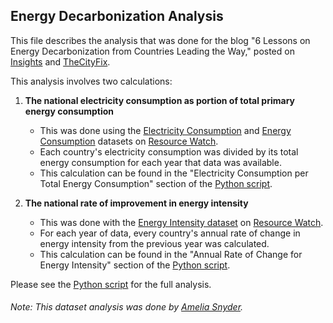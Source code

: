 ## Energy Decarbonization Analysis
This file describes the analysis that was done for the blog "6 Lessons on Energy Decarbonization from Countries Leading the Way," posted on [Insights](https://www.wri.org/blog) and [TheCityFix](https://thecityfix.com/).

This analysis involves two calculations:
1) **The national electricity consumption as portion of total primary energy consumption**
    - This was done using the [Electricity Consumption](https://resourcewatch.org/data/explore/ene034-Electricity-Consumption) and [Energy Consumption](https://resourcewatch.org/data/explore/ene033-Energy-Consumption_1) datasets on [Resource Watch](https://resourcewatch.org/).
    - Each country's electricity consumption was divided by its total energy consumption for each year that data was available.
    - This calculation can be found in the "Electricity Consumption per Total Energy Consumption" section of the [Python script](https://github.com/resource-watch/blog-analysis/blob/master/req_009_energy_decarbonization_leaders/req_009_energy_decarbonization_leaders_analysis.py).

2) **The national rate of improvement in energy intensity**
    - This was done with the [Energy Intensity dataset](https://resourcewatch.org/data/explore/2c444596-2be3-4786-bdfc-24010f99b21e) on [Resource Watch](https://resourcewatch.org/).
    - For each year of data, every country's annual rate of change in energy intensity from the previous year was calculated. 
    - This calculation can be found in the "Annual Rate of Change for Energy Intensity" section of the [Python script](https://github.com/resource-watch/blog-analysis/blob/master/req_009_energy_decarbonization_leaders/req_009_energy_decarbonization_leaders_analysis.py).

Please see the [Python script](https://github.com/resource-watch/blog-analysis/blob/master/req_009_energy_decarbonization_leaders/req_009_energy_decarbonization_leaders_analysis.py) for the full analysis.

###### Note: This dataset analysis was done by [Amelia Snyder](https://www.wri.org/profile/amelia-snyder).